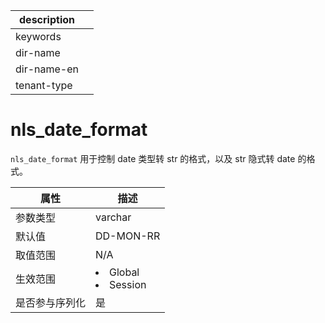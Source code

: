 |description||
|---|---|
|keywords||
|dir-name||
|dir-name-en||
|tenant-type||

# nls_date_format

`nls_date_format` 用于控制 date 类型转 str 的格式，以及 str 隐式转 date 的格式。

| **属性**  |                                                   **描述**                                                   |
|---------|------------------------------------------------------------------------------------------------------------|
| 参数类型    | varchar                 |
| 默认值     | DD-MON-RR               |
| 取值范围    | N/A                     |
| 生效范围    | <li> Global   <li> Session    |
| 是否参与序列化 | 是                       |
